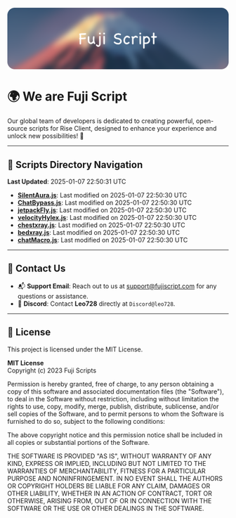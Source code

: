 ![Banner](.github/b.webp)

# 🌍 **We are Fuji Script**

Our global team of developers is dedicated to creating powerful, open-source scripts for Rise Client, designed to enhance your experience and unlock new possibilities! 🌟

---
<!-- SCRIPTS_NAVIGATION_START -->
## 📂 **Scripts Directory Navigation**

**Last Updated**: 2025-01-07 22:50:31 UTC

- **[SilentAura.js](scripts/SilentAura.js)**: Last modified on 2025-01-07 22:50:30 UTC
- **[ChatBypass.js](scripts/ChatBypass.js)**: Last modified on 2025-01-07 22:50:30 UTC
- **[jetpackFly.js](scripts/jetpackFly.js)**: Last modified on 2025-01-07 22:50:30 UTC
- **[velocityHylex.js](scripts/velocityHylex.js)**: Last modified on 2025-01-07 22:50:30 UTC
- **[chestxray.js](scripts/chestxray.js)**: Last modified on 2025-01-07 22:50:30 UTC
- **[bedxray.js](scripts/bedxray.js)**: Last modified on 2025-01-07 22:50:30 UTC
- **[chatMacro.js](scripts/chatMacro.js)**: Last modified on 2025-01-07 22:50:30 UTC

<!-- SCRIPTS_NAVIGATION_END -->

---

## 💬 **Contact Us**  
- 📬 **Support Email**: Reach out to us at [support@fujiscript.com](mailto:support@fujiscript.com) for any questions or assistance.  
- 💬 **Discord**: Contact **Leo728** directly at `Discord@leo728`.

---

## 📜 **License**

This project is licensed under the MIT License.  

**MIT License**  
Copyright (c) 2023 Fuji Scripts  

Permission is hereby granted, free of charge, to any person obtaining a copy of this software and associated documentation files (the "Software"), to deal in the Software without restriction, including without limitation the rights to use, copy, modify, merge, publish, distribute, sublicense, and/or sell copies of the Software, and to permit persons to whom the Software is furnished to do so, subject to the following conditions:  

The above copyright notice and this permission notice shall be included in all copies or substantial portions of the Software.  

THE SOFTWARE IS PROVIDED "AS IS", WITHOUT WARRANTY OF ANY KIND, EXPRESS OR IMPLIED, INCLUDING BUT NOT LIMITED TO THE WARRANTIES OF MERCHANTABILITY, FITNESS FOR A PARTICULAR PURPOSE AND NONINFRINGEMENT. IN NO EVENT SHALL THE AUTHORS OR COPYRIGHT HOLDERS BE LIABLE FOR ANY CLAIM, DAMAGES OR OTHER LIABILITY, WHETHER IN AN ACTION OF CONTRACT, TORT OR OTHERWISE, ARISING FROM, OUT OF OR IN CONNECTION WITH THE SOFTWARE OR THE USE OR OTHER DEALINGS IN THE SOFTWARE.  

